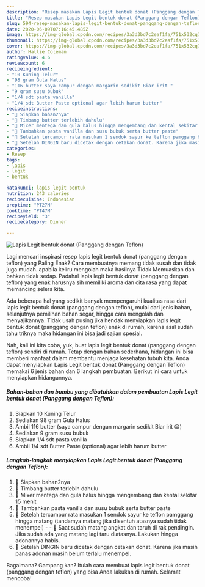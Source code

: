 ```yaml
---
description: "Resep masakan Lapis Legit bentuk donat (Panggang dengan Teflon) | Cara Bikin Lapis Legit bentuk donat (Panggang dengan Teflon) Yang Enak Banget"
title: "Resep masakan Lapis Legit bentuk donat (Panggang dengan Teflon) | Cara Bikin Lapis Legit bentuk donat (Panggang dengan Teflon) Yang Enak Banget"
slug: 594-resep-masakan-lapis-legit-bentuk-donat-panggang-dengan-teflon-cara-bikin-lapis-legit-bentuk-donat-panggang-dengan-teflon-yang-enak-banget
date: 2020-06-09T07:16:45.485Z
image: https://img-global.cpcdn.com/recipes/3a3d3bd7c2eaf1fa/751x532cq70/lapis-legit-bentuk-donat-panggang-dengan-teflon-foto-resep-utama.jpg
thumbnail: https://img-global.cpcdn.com/recipes/3a3d3bd7c2eaf1fa/751x532cq70/lapis-legit-bentuk-donat-panggang-dengan-teflon-foto-resep-utama.jpg
cover: https://img-global.cpcdn.com/recipes/3a3d3bd7c2eaf1fa/751x532cq70/lapis-legit-bentuk-donat-panggang-dengan-teflon-foto-resep-utama.jpg
author: Hallie Coleman
ratingvalue: 4.6
reviewcount: 6
recipeingredient:
- "10 Kuning Telur"
- "98 gram Gula Halus"
- "116 butter saya campur dengan margarin sedikit Biar irit "
- "9 gram susu bubuk"
- "1/4 sdt pasta vanilla"
- "1/4 sdt Butter Paste optional agar lebih harum butter"
recipeinstructions:
- "🍩 Siapkan bahan2nya"
- "🍩 Timbang butter terlebih dahulu"
- "🍩 Mixer mentega dan gula halus hingga mengembang dan kental sekitar 15 menit"
- "🍩 Tambahkan pasta vanilla dan susu bubuk serta butter paste"
- "🍩 Setelah tercampur rata masukan 1 sendok sayur ke teflon pamggang hingga matang (tandamya matang jika disentuh atasnya sudah tidak menempel)  🍩 Saat sudah matang angkat dan taruh di rak pendingin. Jika sudah ada yang matang lagi taru diatasnya. Lakukan hingga adonannya habis."
- "🍩 Setelah DINGIN baru dicetak dengan cetakan donat. Karena jika masih panas adonan masih belum terlalu menempel."
categories:
- Resep
tags:
- lapis
- legit
- bentuk

katakunci: lapis legit bentuk 
nutrition: 243 calories
recipecuisine: Indonesian
preptime: "PT27M"
cooktime: "PT47M"
recipeyield: "3"
recipecategory: Dinner

---
```



![Lapis Legit bentuk donat (Panggang dengan Teflon)](https://img-global.cpcdn.com/recipes/3a3d3bd7c2eaf1fa/751x532cq70/lapis-legit-bentuk-donat-panggang-dengan-teflon-foto-resep-utama.jpg)

Lagi mencari inspirasi resep lapis legit bentuk donat (panggang dengan teflon) yang Paling Enak? Cara membuatnya memang tidak susah dan tidak juga mudah. apabila keliru mengolah maka hasilnya Tidak Memuaskan dan bahkan tidak sedap. Padahal lapis legit bentuk donat (panggang dengan teflon) yang enak harusnya sih memiliki aroma dan cita rasa yang dapat memancing selera kita.

Ada beberapa hal yang sedikit banyak mempengaruhi kualitas rasa dari lapis legit bentuk donat (panggang dengan teflon), mulai dari jenis bahan, selanjutnya pemilihan bahan segar, hingga cara mengolah dan menyajikannya. Tidak usah pusing jika hendak menyiapkan lapis legit bentuk donat (panggang dengan teflon) enak di rumah, karena asal sudah tahu triknya maka hidangan ini bisa jadi sajian spesial.




Nah, kali ini kita coba, yuk, buat lapis legit bentuk donat (panggang dengan teflon) sendiri di rumah. Tetap dengan bahan sederhana, hidangan ini bisa memberi manfaat dalam membantu menjaga kesehatan tubuh kita. Anda dapat menyiapkan Lapis Legit bentuk donat (Panggang dengan Teflon) memakai 6 jenis bahan dan 6 langkah pembuatan. Berikut ini cara untuk menyiapkan hidangannya.

<!--inarticleads1-->

##### Bahan-bahan dan bumbu yang dibutuhkan dalam pembuatan Lapis Legit bentuk donat (Panggang dengan Teflon):

1. Siapkan 10 Kuning Telur
1. Sediakan 98 gram Gula Halus
1. Ambil 116 butter (saya campur dengan margarin sedikit Biar irit 😁)
1. Sediakan 9 gram susu bubuk
1. Siapkan 1/4 sdt pasta vanilla
1. Ambil 1/4 sdt Butter Paste (optional) agar lebih harum butter




<!--inarticleads2-->

##### Langkah-langkah menyiapkan Lapis Legit bentuk donat (Panggang dengan Teflon):

1. 🍩 Siapkan bahan2nya
1. 🍩 Timbang butter terlebih dahulu
1. 🍩 Mixer mentega dan gula halus hingga mengembang dan kental sekitar 15 menit
1. 🍩 Tambahkan pasta vanilla dan susu bubuk serta butter paste
1. 🍩 Setelah tercampur rata masukan 1 sendok sayur ke teflon pamggang hingga matang (tandamya matang jika disentuh atasnya sudah tidak menempel) -  - 🍩 Saat sudah matang angkat dan taruh di rak pendingin. Jika sudah ada yang matang lagi taru diatasnya. Lakukan hingga adonannya habis.
1. 🍩 Setelah DINGIN baru dicetak dengan cetakan donat. Karena jika masih panas adonan masih belum terlalu menempel.




Bagaimana? Gampang kan? Itulah cara membuat lapis legit bentuk donat (panggang dengan teflon) yang bisa Anda lakukan di rumah. Selamat mencoba!
